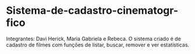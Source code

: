 # Sistema-de-cadastro-cinematogr-fico
 Integrantes: Davi Herick, Maria Gabriela e Rebeca. O sistema criado é de cadastro de filmes com funções de listar, buscar, remover e ver estatísticas. 
